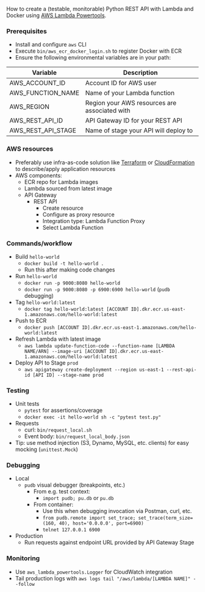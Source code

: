 
How to create a (testable, monitorable) Python REST API with Lambda and Docker using [AWS Lambda Powertools](https://awslabs.github.io/aws-lambda-powertools-python/2.5.0/).

### Prerequisites
* Install and configure `aws` CLI
* Execute `bin/aws_ecr_docker_login.sh` to register Docker with ECR
* Ensure the following environmental variables are in your path:

| Variable           | Description                                   |
|--------------------|-----------------------------------------------|
| AWS_ACCOUNT_ID     | Account ID for AWS user                       |
| AWS_FUNCTION_NAME  | Name of your Lambda function                  |
| AWS_REGION         | Region your AWS resources are associated with |
| AWS_REST_API_ID    | API Gateway ID for your REST API              |
| AWS_REST_API_STAGE | Name of stage your API will deploy to         |

### AWS resources
* Preferably use infra-as-code solution like [Terraform](https://registry.terraform.io/providers/hashicorp/aws/latest/docs) or [CloudFormation](https://aws.amazon.com/cloudformation/) to describe/apply application resources
* AWS components:
  * ECR repo for Lambda images
  * Lambda sourced from latest image
  * API Gateway
  	* REST API
  		* Create resource
  		* Configure as proxy resource
  		* Integration type: Lambda Function Proxy
  		* Select Lambda Function


### Commands/workflow
* Build `hello-world`
  * `docker build -t hello-world .`
  * Run this after making code changes
* Run `hello-world`
  * `docker run -p 9000:8080 hello-world`  
  * `docker run -p 9000:8080 -p 6900:6900 hello-world` (`pudb` debugging)
* Tag `hello-world:latest`
  * `docker tag hello-world:latest [ACCOUNT ID].dkr.ecr.us-east-1.amazonaws.com/hello-world:latest`
* Push to ECR
  * `docker push [ACCOUNT ID].dkr.ecr.us-east-1.amazonaws.com/hello-world:latest`
* Refresh Lambda with latest image
	* `aws lambda update-function-code --function-name [LAMBDA NAME/ARN] --image-uri [ACCOUNT ID].dkr.ecr.us-east-1.amazonaws.com/hello-world:latest`
* Deploy API to Stage `prod`
	* `aws apigateway create-deployment --region us-east-1 --rest-api-id [API ID] --stage-name prod`

### Testing
* Unit tests
	* `pytest` for assertions/coverage
	* `docker exec -it hello-world sh -c "pytest test.py"`
* Requests
	* curl: `bin/request_local.sh`
	* Event body: `bin/request_local_body.json`
* Tip: use method injection (S3, Dynamo, MySQL, etc. clients) for easy mocking (`unittest.Mock`)

### Debugging
* Local
	* `pudb` visual debugger (breakpoints, etc.)
		* From e.g. test context:
			* `import pudb; pu.db` or `pu.db`
		* From container:
			* Use this when debugging invocation via Postman, curl, etc. 
			* `from pudb.remote import set_trace; set_trace(term_size=(160, 40), host='0.0.0.0', port=6900)`
			* `telnet 127.0.0.1 6900` 
* Production
	* Run requests against endpoint URL provided by API Gateway Stage

### Monitoring
* Use `aws_lambda_powertools.Logger` for CloudWatch integration
* Tail production logs with `aws logs tail "/aws/lambda/[LAMBDA NAME]" --follow`